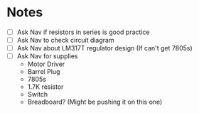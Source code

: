 # Notes
- [ ] Ask Nav if resistors in series is good practice
- [ ] Ask Nav to check circuit diagram
- [ ] Ask Nav about LM317T regulator design (If can't get 7805s)
- [ ] Ask Nav for supplies
	- Motor Driver
	- Barrel Plug
	- 7805s
	- 1.7K resistor
	- Switch
	- Breadboard? (Might be pushing it on this one)